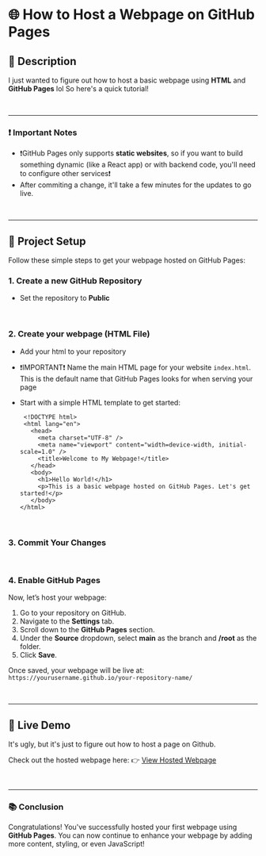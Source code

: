 # 🌐 **How to Host a Webpage on GitHub Pages**


## 📝 **Description**

I just wanted to figure out how to host a basic webpage using **HTML** and **GitHub Pages** lol So here's a quick tutorial!

<br>

---

### ❗ **Important Notes**
- ❗GitHub Pages only supports **static websites**, so if you want to build something dynamic (like a React app) or with backend code, you'll need to configure other services❗
- After commiting a change, it'll take a few minutes for the updates to go live.

<br>

---

## 📂 **Project Setup**

Follow these simple steps to get your webpage hosted on GitHub Pages:

### 1. Create a new GitHub Repository
   - Set the repository to **Public**

<br>

### 2. Create your webpage (HTML File)
   - Add your html to your repository
   - ❗IMPORTANT❗ Name the main HTML page for your website `index.html`. This is the default name that GitHub Pages looks for when serving your page
   - Start with a simple HTML template to get started:
     
          <!DOCTYPE html>
          <html lang="en">
            <head>
              <meta charset="UTF-8" />
              <meta name="viewport" content="width=device-width, initial-scale=1.0" />
              <title>Welcome to My Webpage!</title>
            </head>
            <body>
              <h1>Hello World!</h1>
              <p>This is a basic webpage hosted on GitHub Pages. Let's get started!</p>
            </body>
         </html>

<br>

### 3. Commit Your Changes

<br>

### 4. Enable GitHub Pages

Now, let’s host your webpage:

1. Go to your repository on GitHub.
2. Navigate to the **Settings** tab.
3. Scroll down to the **GitHub Pages** section.
4. Under the **Source** dropdown, select **main** as the branch and **/root** as the folder.
5. Click **Save**.

Once saved, your webpage will be live at:  
`https://yourusername.github.io/your-repository-name/`


<br>

---

## 🚀 **Live Demo**

It's ugly, but it's just to figure out how to host a page on Github. 

Check out the hosted webpage here: 
👉 [View Hosted Webpage](https://minko82.github.io/Hosting-a-Webpage/)

<br>

---

### 📚 **Conclusion**

Congratulations! You've successfully hosted your first webpage using **GitHub Pages**. You can now continue to enhance your webpage by adding more content, styling, or even JavaScript!

